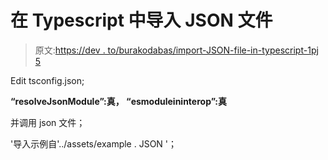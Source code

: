 # 在 Typescript 中导入 JSON 文件

> 原文:[https://dev . to/burakodabas/import-JSON-file-in-typescript-1pj 5](https://dev.to/burakodabas/import-json-file-in-typescript-1pj5)

Edit tsconfig.json;

**“resolveJsonModule”:真，
“esmoduleininterop”:真**

并调用 json 文件；

'导入示例自'../assets/example . JSON '；